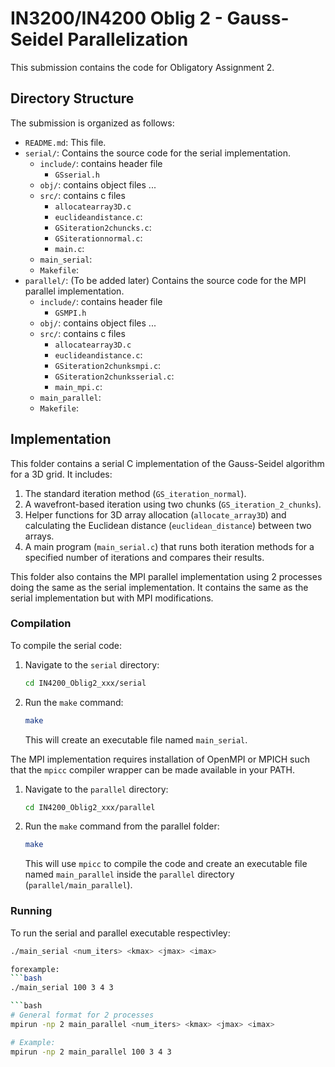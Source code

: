 # IN3200/IN4200 Oblig 2 - Gauss-Seidel Parallelization

This submission contains the code for Obligatory Assignment 2.

## Directory Structure

The submission is organized as follows:

-   `README.md`: This file.
-   `serial/`: Contains the source code for the serial implementation.
    -   `include/`: contains header file
        - `GSserial.h`
    -   `obj/`: contains object files
        ...
    -   `src/`: contains c files
        -   `allocatearray3D.c`
        -   `euclideandistance.c`: 
        -   `GSiteration2chuncks.c`: 
        -   `GSiterationnormal.c`:
        -   `main.c`:
    -   `main_serial`:
    -   `Makefile`:
-   `parallel/`: (To be added later) Contains the source code for the MPI parallel implementation.
    -   `include/`: contains header file
        - `GSMPI.h`
    -   `obj/`: contains object files
        ...
    -   `src/`: contains c files
        -   `allocatearray3D.c`
        -   `euclideandistance.c`: 
        -   `GSiteration2chunksmpi.c`: 
        -   `GSiteration2chunksserial.c`:
        -   `main_mpi.c`:
    -   `main_parallel`:
    -   `Makefile`:

## Implementation

This folder contains a serial C implementation of the Gauss-Seidel algorithm for a 3D grid. It includes:
1.  The standard iteration method (`GS_iteration_normal`).
2.  A wavefront-based iteration using two chunks (`GS_iteration_2_chunks`).
3.  Helper functions for 3D array allocation (`allocate_array3D`) and calculating the Euclidean distance (`euclidean_distance`) between two arrays.
4.  A main program (`main_serial.c`) that runs both iteration methods for a specified number of iterations and compares their results.

This folder also contains the MPI parallel implementation using 2 processes doing the same as the serial implementation. It contains the same as the serial implementation but with MPI modifications.

### Compilation

To compile the serial code:
1.  Navigate to the `serial` directory:
    ```bash
    cd IN4200_Oblig2_xxx/serial
    ```
2.  Run the `make` command:
    ```bash
    make
    ```
    This will create an executable file named `main_serial`.


The MPI implementation requires installation of OpenMPI or MPICH such that the `mpicc` compiler wrapper can be made available in your PATH.
1.  Navigate to the `parallel` directory:
    ```bash
    cd IN4200_Oblig2_xxx/parallel
    ```
2.  Run the `make` command from the parallel folder:
    ```bash
    make
    ```
    This will use `mpicc` to compile the code and create an executable file named `main_parallel` inside the `parallel` directory (`parallel/main_parallel`).

### Running

To run the serial and parallel executable respectivley:
```bash
./main_serial <num_iters> <kmax> <jmax> <imax>

forexample:
```bash
./main_serial 100 3 4 3  

```bash
# General format for 2 processes
mpirun -np 2 main_parallel <num_iters> <kmax> <jmax> <imax>

# Example:
mpirun -np 2 main_parallel 100 3 4 3